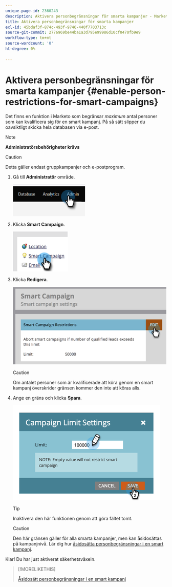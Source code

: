 ```yaml
---
unique-page-id: 2360243
description: Aktivera personbegränsningar för smarta kampanjer - Marketo Docs - produktdokumentation
title: Aktivera personbegränsningar för smarta kampanjer
exl-id: 45bdaf3f-874c-493f-9746-440f7703713c
source-git-commit: 2776969be44ba1a3d795e99986d10cf0470fb9e9
workflow-type: tm+mt
source-wordcount: '0'
ht-degree: 0%

---
```


# Aktivera personbegränsningar för smarta kampanjer {#enable-person-restrictions-for-smart-campaigns}

Det finns en funktion i Marketo som begränsar _maximum_ antal personer som kan kvalificera sig för en smart kampanj. På så sätt slipper du oavsiktligt skicka hela databasen via e-post.

>[!NOTE]
>
>**Administratörsbehörigheter krävs**

>[!CAUTION]
>
>Detta gäller endast gruppkampanjer och e-postprogram.

1. Gå till **Administratör** område.

   ![](assets/enable-person-restrictions-for-smart-campaigns-1.png)

1. Klicka **Smart Campaign**.

   ![](assets/enable-person-restrictions-for-smart-campaigns-2.png)

1. Klicka **Redigera**.

   ![](assets/enable-person-restrictions-for-smart-campaigns-3.png)

   >[!CAUTION]
   >
   >Om antalet personer som är kvalificerade att köra genom en smart kampanj överskrider gränsen kommer den inte att köras alls.

1. Ange en gräns och klicka **Spara**.

   ![](assets/enable-person-restrictions-for-smart-campaigns-4.png)

   >[!TIP]
   >
   >Inaktivera den här funktionen genom att göra fältet tomt.

   >[!CAUTION]
   >
   >Den här gränsen gäller för alla smarta kampanjer, men kan åsidosättas på kampanjnivå. Lär dig hur [åsidosätta personbegränsningar i en smart kampanj](/help/marketo/product-docs/core-marketo-concepts/smart-campaigns/using-smart-campaigns/override-person-restrictions-in-a-smart-campaign.md).

Klar! Du har just aktiverat säkerhetsväxeln.

>[!MORELIKETHIS]
>
>[Åsidosätt personbegränsningar i en smart kampanj](/help/marketo/product-docs/core-marketo-concepts/smart-campaigns/using-smart-campaigns/override-person-restrictions-in-a-smart-campaign.md)
